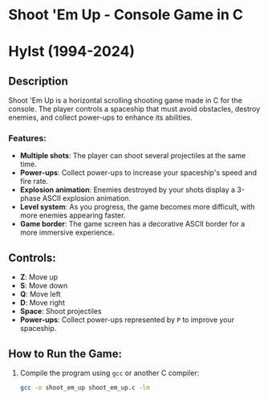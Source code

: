# Shoot 'Em Up - Console Game in C
# Hylst (1994-2024)

## Description
Shoot 'Em Up is a horizontal scrolling shooting game made in C for the console. The player controls a spaceship that must avoid obstacles, destroy enemies, and collect power-ups to enhance its abilities.

### Features:
- **Multiple shots**: The player can shoot several projectiles at the same time.
- **Power-ups**: Collect power-ups to increase your spaceship's speed and fire rate.
- **Explosion animation**: Enemies destroyed by your shots display a 3-phase ASCII explosion animation.
- **Level system**: As you progress, the game becomes more difficult, with more enemies appearing faster.
- **Game border**: The game screen has a decorative ASCII border for a more immersive experience.

## Controls:
- **Z**: Move up
- **S**: Move down
- **Q**: Move left
- **D**: Move right
- **Space**: Shoot projectiles
- **Power-ups**: Collect power-ups represented by `P` to improve your spaceship.

## How to Run the Game:
1. Compile the program using `gcc` or another C compiler:
   ```bash
   gcc -o shoot_em_up shoot_em_up.c -lm
